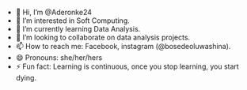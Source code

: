 - 👋 Hi, I’m @Aderonke24
- 👀 I’m interested in Soft Computing.
- 🌱 I’m currently learning Data Analysis.
- 💞️ I’m looking to collaborate on data analysis projects.
- 📫 How to reach me: Facebook, instagram (@bosedeoluwashina).
- 😄 Pronouns: she/her/hers
- ⚡ Fun fact: Learning is continuous, once you stop learning, you start dying.

<!---
Aderonke24/Aderonke24 is a ✨ special ✨ repository because its `README.md` (this file) appears on your GitHub profile.
You can click the Preview link to take a look at your changes.
--->
